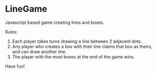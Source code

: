 # LineGame

Javascript based game creating lines and boxes.

Rules:

1. Each player takes turns drawing a line between 2 adjacent dots.
2. Any player who creates a box with their line claims that box as theirs, and can draw another line.
3. The player with the most boxes at the end of the game wins.

Have fun!
